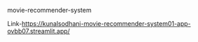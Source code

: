 movie-recommender-system

Link-https://kunalsodhani-movie-recommender-system01-app-ovbb07.streamlit.app/
